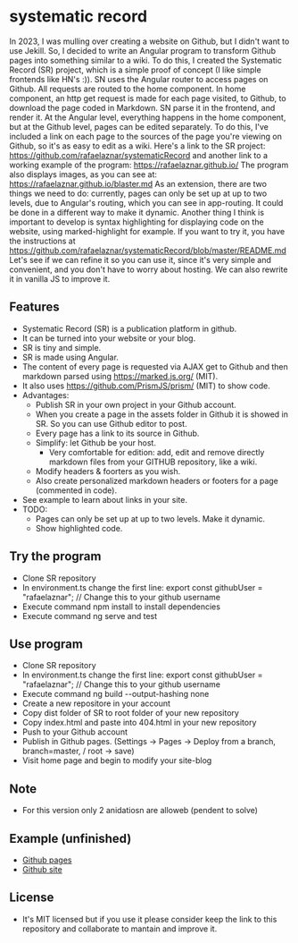 # systematic record

In 2023, I was mulling over creating a website on Github, but I didn't want to use Jekill. So, I decided to write an Angular program to transform Github pages into something similar to a wiki. To do this, I created the Systematic Record (SR) project, which is a simple proof of concept (I like simple frontends like HN's :)). SN uses the Angular router to access pages on Github. All requests are routed to the home component. In home component, an http get request is made for each page visited, to Github, to download the page coded in Markdown. SN parse it in the frontend, and render it. At the Angular level, everything happens in the home component, but at the Github level, pages can be edited separately. To do this, I've included a link on each page to the sources of the page you're viewing on Github, so it's as easy to edit as a wiki. Here's a link to the SR project: https://github.com/rafaelaznar/systematicRecord and another link to a working example of the program: https://rafaelaznar.github.io/ The program also displays images, as you can see at: https://rafaelaznar.github.io/blaster.md
As an extension, there are two things we need to do: currently, pages can only be set up at up to two levels, due to Angular's routing, which you can see in app-routing. It could be done in a different way to make it dynamic. Another thing I think is important to develop is syntax highlighting for displaying code on the website, using marked-highlight for example.
If you want to try it, you have the instructions at https://github.com/rafaelaznar/systematicRecord/blob/master/README.md
Let's see if we can refine it so you can use it, since it's very simple and convenient, and you don't have to worry about hosting. We can also rewrite it in vanilla JS to improve it.

## Features

* Systematic Record (SR) is a publication platform in github.
* It can be turned into your website or your blog.
* SR is tiny and simple.
* SR is made using Angular.
* The content of every page is requested via AJAX get to Github and then markdown parsed using https://marked.js.org/ (MIT).
* It also uses https://github.com/PrismJS/prism/ (MIT) to show code.
* Advantages:
  * Publish SR in your own project in your Github account.
  * When you create a page in the assets folder in Github it is showed in SR. So you can use Github editor to post.
  * Every page has a link to its source in Github.
  * Simplify: let Github be your host.
    * Very comfortable for edition: add, edit and remove directly markdown files from your GITHUB repository, like a wiki.
  * Modify headers & foorters as you wish.
  * Also create personalized markdown headers or footers for a page (commented in code).
* See example to learn about links in your site.
* TODO:
  * Pages can only be set up at up to two levels. Make it dynamic.
  * Show highlighted code.
  
## Try the program

* Clone SR repository
* In environment.ts change the first line: export const githubUser = "rafaelaznar"; // Change this to your github username
* Execute command npm install to install dependencies
* Execute command ng serve and test

## Use program

* Clone SR repository
* In environment.ts change the first line: export const githubUser = "rafaelaznar"; // Change this to your github username
* Execute command ng build --output-hashing none
* Create a new repositore in your account
* Copy dist folder of SR to root folder of your new repository
* Copy index.html and paste into 404.html in your new repository
* Push to your Github account
* Publish in Github pages. (Settings -> Pages -> Deploy from a branch, branch=master, / root -> save)
* Visit home page and begin to modify your site-blog
  
## Note

* For this version only 2 anidatiosn are alloweb (pendent to solve)

## Example (unfinished)

* [Github pages](https://rafaelaznar.github.io/)
* [Github site](https://github.com/rafaelaznar/rafaelaznar.github.io/blob/master/assets/home.md)

## License

* It's MIT licensed but if you use it please consider keep the link to this repository and collaborate to mantain and improve it.
